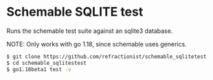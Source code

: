 # Schemable SQLITE test

Runs the schemable test suite against an sqlite3 database.

NOTE: Only works with go 1.18, since schemable uses generics.

```sh
$ git clone https://github.com/refractionist/schemable_sqlitetest
$ cd schemable_sqlitestest
$ go1.18beta1 test -v
```